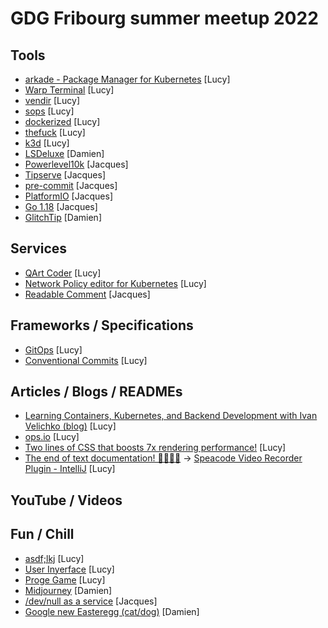 # GDG Fribourg summer meetup 2022

## Tools

* [arkade - Package Manager for Kubernetes](https://github.com/alexellis/arkade) [Lucy]
* [Warp Terminal](https://warp.dev/) [Lucy]
* [vendir](https://carvel.dev/vendir/docs/v0.25.0/vendir-spec/) [Lucy]
* [sops](https://github.com/mozilla/sops) [Lucy]
* [dockerized](https://github.com/datastack-net/dockerized) [Lucy]
* [thefuck](https://github.com/nvbn/thefuck) [Lucy]
* [k3d](https://k3d.io/) [Lucy]
* [LSDeluxe](https://github.com/Peltoche/lsd) [Damien]
* [Powerlevel10k](https://github.com/romkatv/powerlevel10k) [Jacques]
* [Tipserve](https://github.com/supcik/zipserve) [Jacques]
* [pre-commit](https://pre-commit.com/) [Jacques]
* [PlatformIO](https://platformio.org/) [Jacques]
* [Go 1.18](https://go.dev/blog/go1.18) [Jacques]
* [GlitchTip](https://glitchtip.com/) [Damien]

## Services

* [QArt Coder](https://www.qartcoder.com/qr/draw) [Lucy]
* [Network Policy editor for Kubernetes](https://editor.cilium.io/) [Lucy]
* [Readable Comment](https://readable.so/) [Jacques]

## Frameworks / Specifications

* [GitOps](https://www.gitops.tech/) [Lucy]
* [Conventional Commits](https://www.conventionalcommits.org/en/v1.0.0/) [Lucy]

## Articles / Blogs / READMEs

* [Learning Containers, Kubernetes, and Backend Development with Ivan Velichko (blog)](https://iximiuz.com/en/) [Lucy]
* [ops.io](https://community.ops.io/) [Lucy]
* [Two lines of CSS that boosts 7x rendering performance!](https://dev.to/mnathani/two-lines-of-css-that-boosts-7x-rendering-performance-4mjd) [Lucy]
* [The end of text documentation! 👨‍💻👩‍💻](https://dev.to/magensmith/the-end-of-text-documentation-3e1o) -> [Speacode Video Recorder Plugin - IntelliJ](https://plugins.jetbrains.com/plugin/15672-speacode-video-screen-recorder-for-code--python-java-js-php-etc/) [Lucy]

## YouTube / Videos


## Fun / Chill

* [asdf;lkj](https://asdfsemicolonlkj.com/) [Lucy]
* [User Inyerface](https://userinyerface.com/) [Lucy]
* [Proge Game](https://progegame.com/) [Lucy]
* [Midjourney](https://www.midjourney.com/app/) [Damien]
* [/dev/null as a service](https://devnull-as-a-service.com/) [Jacques]
* [Google new Easteregg (cat/dog)](https://www.google.com/search?q=cat) [Damien]
